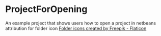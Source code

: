 # ProjectForOpening
An example project that shows users how to open a project in netbeans
attribution for folder icon
<a href="https://www.flaticon.com/free-icons/folder" title="folder icons">Folder icons created by Freepik - Flaticon</a>
